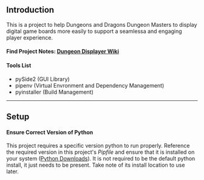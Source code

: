 
## Introduction

This is a project to help Dungeons and Dragons Dungeon Masters to display digital game boards more easily to support a seamlessa and engaging player experience.

#### Find Project Notes: [Dungeon Displayer Wiki](https://github.com/CaseyMatthews/Sdungeon-displayer/wiki)

#### Tools List
   - pySide2 (GUI Library)
   - pipenv (Virtual Envronment and Dependency Management)
   - pyinstaller (Build Management)

---

## Setup

#### Ensure Correct Version of Python

This project requires a specific version python to run properly. Reference the required version in this project's <em>Pipfile</em> and ensure that it is installed on your system ([Python Downloads](https://www.python.org/downloads/)). It is not required to be the default python install, it just needs to be present. Take note of its install location to use later.

  